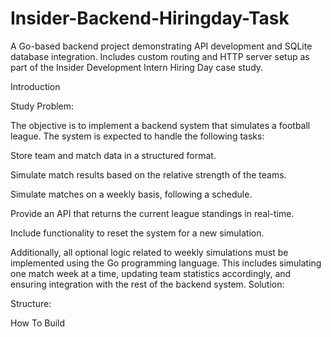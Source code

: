 # Insider-Backend-Hiringday-Task
A Go-based backend project demonstrating API development and SQLite database integration. Includes custom routing and HTTP server setup as part of the Insider Development Intern Hiring Day case study.

Introduction

Study Problem:

The objective is to implement a backend system that simulates a football league. The system is expected to handle the following tasks:

Store team and match data in a structured format.

Simulate match results based on the relative strength of the teams.

Simulate matches on a weekly basis, following a schedule.

Provide an API that returns the current league standings in real-time.

Include functionality to reset the system for a new simulation.

Additionally, all optional logic related to weekly simulations must be implemented using the Go programming language. This includes simulating one match week at a time, updating team statistics accordingly, and ensuring integration with the rest of the backend system.
Solution:

Structure:


How To Build

